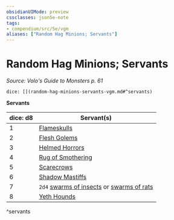```yaml
---
obsidianUIMode: preview
cssclasses: json5e-note
tags:
- compendium/src/5e/vgm
aliases: ["Random Hag Minions; Servants"]
---
```

# Random Hag Minions; Servants
*Source: Volo's Guide to Monsters p. 61* 

`dice: [](random-hag-minions-servants-vgm.md#^servants)`

**Servants**

| dice: d8 | Servant(s) |
|----------|------------|
| 1 | [Flameskulls](/3-Mechanics/CLI/bestiary/undead/flameskull.md) |
| 2 | [Flesh Golems](/3-Mechanics/CLI/bestiary/construct/flesh-golem.md) |
| 3 | [Helmed Horrors](/3-Mechanics/CLI/bestiary/construct/helmed-horror.md) |
| 4 | [Rug of Smothering](/3-Mechanics/CLI/bestiary/construct/rug-of-smothering.md) |
| 5 | [Scarecrows](/3-Mechanics/CLI/bestiary/construct/scarecrow.md) |
| 6 | [Shadow Mastiffs](/3-Mechanics/CLI/bestiary/monstrosity/shadow-mastiff-alpha-mpmm.md) |
| 7 | `2d4` [swarms of insects](/3-Mechanics/CLI/bestiary/beast/swarm-of-insects.md) or [swarms of rats](/3-Mechanics/CLI/bestiary/beast/swarm-of-rats.md) |
| 8 | [Yeth Hounds](/3-Mechanics/CLI/bestiary/fey/yeth-hound-mpmm.md) |
^servants